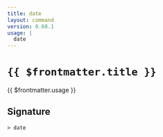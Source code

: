 ```yaml
---
title: date
layout: command
version: 0.60.1
usage: |
  date
---
```


# `{{ $frontmatter.title }}`

<div style='white-space: pre-wrap;'>{{ $frontmatter.usage }}</div>

## Signature

```> date ```
